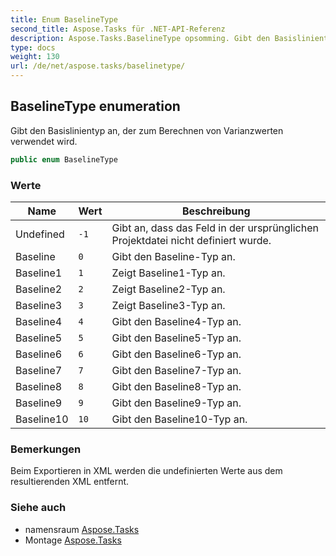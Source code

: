 ```yaml
---
title: Enum BaselineType
second_title: Aspose.Tasks für .NET-API-Referenz
description: Aspose.Tasks.BaselineType opsomming. Gibt den Basislinientyp an der zum Berechnen von Varianzwerten verwendet wird.
type: docs
weight: 130
url: /de/net/aspose.tasks/baselinetype/
---
```

## BaselineType enumeration

Gibt den Basislinientyp an, der zum Berechnen von Varianzwerten verwendet wird.

```csharp
public enum BaselineType
```

### Werte

| Name | Wert | Beschreibung |
| --- | --- | --- |
| Undefined | `-1` | Gibt an, dass das Feld in der ursprünglichen Projektdatei nicht definiert wurde. |
| Baseline | `0` | Gibt den Baseline-Typ an. |
| Baseline1 | `1` | Zeigt Baseline1-Typ an. |
| Baseline2 | `2` | Zeigt Baseline2-Typ an. |
| Baseline3 | `3` | Zeigt Baseline3-Typ an. |
| Baseline4 | `4` | Gibt den Baseline4-Typ an. |
| Baseline5 | `5` | Gibt den Baseline5-Typ an. |
| Baseline6 | `6` | Gibt den Baseline6-Typ an. |
| Baseline7 | `7` | Gibt den Baseline7-Typ an. |
| Baseline8 | `8` | Gibt den Baseline8-Typ an. |
| Baseline9 | `9` | Gibt den Baseline9-Typ an. |
| Baseline10 | `10` | Gibt den Baseline10-Typ an. |

### Bemerkungen

Beim Exportieren in XML werden die undefinierten Werte aus dem resultierenden XML entfernt.

### Siehe auch

* namensraum [Aspose.Tasks](../../aspose.tasks/)
* Montage [Aspose.Tasks](../../)


